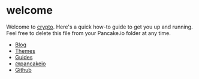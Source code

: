 <!-----
title: Welcome
header: make some …
--->

# welcome

Welcome to [crypto](). Here's a quick how-to guide to get you up and running. Feel free to delete this file from your Pancake.io folder at any time.

<ul>
  <li class='icon-fire'><a href='http://blog.pancake.io'>Blog</a></li>
  <li class='icon-gift'><a href='http://themes.pancake.io'>Themes</a></li>
  <li class='icon-info-sign'><a href='http://docs.pancake.io'>Guides</a></li>
  <li class='icon-twitter-sign'><a href='http://twitter.com/pancakeio'>@pancakeio</a></li>
  <li class='icon-github-sign'><a href='http://github.com/pancakeio'>Github</a></li>
</ul>
